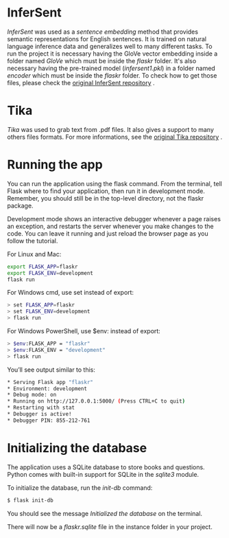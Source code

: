 # InferSent

*InferSent* was used as a *sentence embedding* method that provides semantic representations for English sentences. It is trained on natural language inference data and generalizes well to many different tasks.
To run the project it is necessary having the GloVe vector embedding inside a folder named *GloVe* which must be inside the *flaskr* folder. It's also necessary having the pre-trained model (*infersent1.pkl*) in a folder named *encoder* which must be inside the *flaskr* folder. To check how to get those files, please check the [original InferSent repository](https://github.com/facebookresearch/InferSent) .
  

# Tika

*Tika* was used to grab text from .pdf files. It also gives a support to many others files formats.
For more informations, see the [original Tika repository](https://github.com/chrismattmann/tika-python) .

# Running the app

You can run the application using the flask command. From the terminal, tell Flask where to find your application, then run it in development mode. Remember, you should still be in the top-level directory, not the flaskr package.

Development mode shows an interactive debugger whenever a page raises an exception, and restarts the server whenever you make changes to the code. You can leave it running and just reload the browser page as you follow the tutorial.

For Linux and Mac:

```bash
export FLASK_APP=flaskr
export FLASK_ENV=development
flask run
```

For Windows cmd, use set instead of export:

```bash
> set FLASK_APP=flaskr
> set FLASK_ENV=development
> flask run
```

For Windows PowerShell, use $env: instead of export:

```bash
> $env:FLASK_APP = "flaskr"
> $env:FLASK_ENV = "development"
> flask run
```

You’ll see output similar to this:

```bash
* Serving Flask app "flaskr"
* Environment: development
* Debug mode: on
* Running on http://127.0.0.1:5000/ (Press CTRL+C to quit)
* Restarting with stat
* Debugger is active!
* Debugger PIN: 855-212-761
```

# Initializing the database
The application uses a SQLite database to store books and questions. Python comes with built-in support for SQLite in the *sqlite3* module.

To initialize the database, run the *init-db* command:

```bash
$ flask init-db
```

You should see the message *Initialized the database* on the terminal.

There will now be a *flaskr.sqlite* file in the instance folder in your project.
